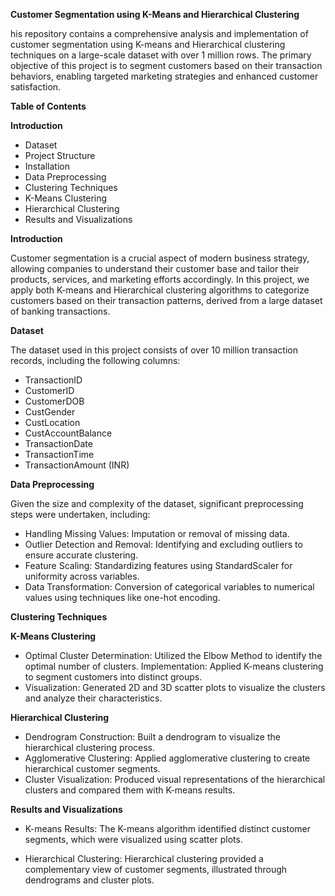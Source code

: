 ****Customer Segmentation using K-Means and Hierarchical Clustering****

his repository contains a comprehensive analysis and implementation of customer segmentation using K-means and Hierarchical clustering techniques on a large-scale dataset with over 1 million rows. The primary objective of this project is to segment customers based on their transaction behaviors, enabling targeted marketing strategies and enhanced customer satisfaction.


****Table of Contents****

**Introduction**

- Dataset
- Project Structure
- Installation
- Data Preprocessing
- Clustering Techniques
- K-Means Clustering
- Hierarchical Clustering
- Results and Visualizations

**Introduction**

Customer segmentation is a crucial aspect of modern business strategy, allowing companies to understand their customer base and tailor their products, services, and marketing efforts accordingly. In this project, we apply both K-means and Hierarchical clustering algorithms to categorize customers based on their transaction patterns, derived from a large dataset of banking transactions.

**Dataset**

The dataset used in this project consists of over 10 million transaction records, including the following columns:

- TransactionID
- CustomerID
- CustomerDOB
- CustGender
- CustLocation
- CustAccountBalance
- TransactionDate
- TransactionTime
- TransactionAmount (INR)

**Data Preprocessing**

Given the size and complexity of the dataset, significant preprocessing steps were undertaken, including:

- Handling Missing Values: Imputation or removal of missing data.
- Outlier Detection and Removal: Identifying and excluding outliers to ensure accurate clustering.
- Feature Scaling: Standardizing features using StandardScaler for uniformity across variables.
- Data Transformation: Conversion of categorical variables to numerical values using techniques like one-hot encoding.

****Clustering Techniques****

**K-Means Clustering**

- Optimal Cluster Determination: Utilized the Elbow Method to identify the optimal number of clusters.
 Implementation: Applied K-means clustering to segment customers into distinct groups.
- Visualization: Generated 2D and 3D scatter plots to visualize the clusters and analyze their characteristics.


**Hierarchical Clustering**

- Dendrogram Construction: Built a dendrogram to visualize the hierarchical clustering process.
- Agglomerative Clustering: Applied agglomerative clustering to create hierarchical customer segments.
- Cluster Visualization: Produced visual representations of the hierarchical clusters and compared them with K-means results.


****Results and Visualizations****

- K-means Results: The K-means algorithm identified distinct customer segments, which were visualized using scatter plots.

- Hierarchical Clustering: Hierarchical clustering provided a complementary view of customer segments, illustrated through dendrograms and cluster plots.


















